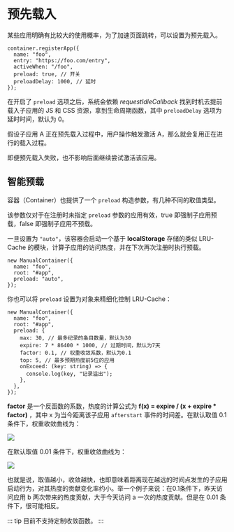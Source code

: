 # 预先载入

某些应用明确有比较大的使用概率，为了加速页面跳转，可以设置为预先载入。

```ts{5-6}
container.registerApp({
  name: "foo",
  entry: "https://foo.com/entry",
  activeWhen: "/foo",
  preload: true, // 开关
  preloadDelay: 1000, // 延时
});
```

在开启了 `preload` 选项之后，系统会依赖 _requestIdleCallback_ 找到时机去提前载入子应用的 JS 和 CSS 资源，拿到生命周期函数，其中 `preloadDelay` 选项为延时时间，默认为 0。

假设子应用 A 正在预先载入过程中，用户操作触发激活 A，那么就会复用正在进行的载入过程。

即便预先载入失败，也不影响后面继续尝试激活该应用。

## 智能预载

容器（Container）也提供了一个 `preload` 构造参数，有几种不同的取值类型。

该参数仅对于在注册时未指定 `preload` 参数的应用有效，true 即强制子应用预载，false 即强制子应用不预载。

一旦设置为 `"auto"`，该容器会启动一个基于 **localStorage** 存储的类似 LRU-Cache 的模块，计算子应用的访问热度，并在下次再次注册时执行预载。

```ts{4}
new ManualContainer({
  name: "foo",
  root: "#app",
  preload: "auto",
});
```

你也可以将 `preload` 设置为对象来精细化控制 LRU-Cache：

```ts{4-12}
new ManualContainer({
  name: "foo",
  root: "#app",
  preload: {
    max: 30, // 最多纪录的条目数量，默认为30
    expire: 7 * 86400 * 1000, // 过期时间，默认为7天
    factor: 0.1, // 权重收敛系数，默认为0.1
    top: 5, // 最多预期热度前5位的应用
    onExceed: (key: string) => {
      console.log(key, "记录溢出");
    },
  },
});
```

**factor** 是一个反函数的系数，热度的计算公式为 **f(x) = expire / (x + expire \* factor)** ，其中 x 为当今距离该子应用 `afterstart` 事件的时间差。在默认取值 0.1 条件下，权重收敛曲线为：

![](/assets/factor-01.png)

在默认取值 0.01 条件下，权重收敛曲线为：

![](/assets/factor-001.png)

也就是说，取值越小，收敛越快，也即意味着距离现在越远的时间点发生的子应用启动行为，对其热度的贡献变化率约小。举一个例子来说：在0.1条件下，昨天访问应用 b 两次带来的热度贡献，大于今天访问 a 一次的热度贡献。但是在 0.01 条件下，很可能相反。

::: tip
目前不支持定制收敛函数。
:::
